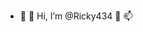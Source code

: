- 👋 👀 Hi, I’m @Ricky434 🌱 📫

<!---
Ricky434/Ricky434 is a ✨ special ✨ repository because its `README.md` (this file) appears on your GitHub profile.
You can click the Preview link to take a look at your changes.
- 👀 These are eyes
- 🌱 This is a plant
- 💞️ These are hearts
- 📫 This is a mail box
--->
